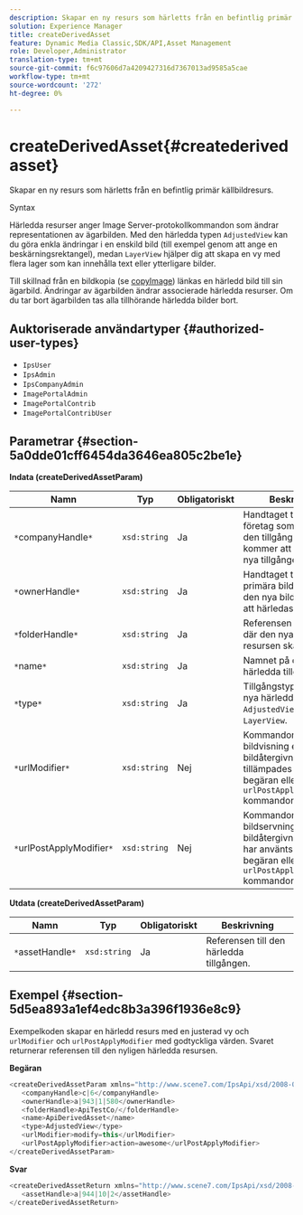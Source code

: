 ```yaml
---
description: Skapar en ny resurs som härletts från en befintlig primär källbildresurs.
solution: Experience Manager
title: createDerivedAsset
feature: Dynamic Media Classic,SDK/API,Asset Management
role: Developer,Administrator
translation-type: tm+mt
source-git-commit: f6c97606d7a4209427316d7367013ad9585a5cae
workflow-type: tm+mt
source-wordcount: '272'
ht-degree: 0%

---
```



# createDerivedAsset{#createderivedasset}

Skapar en ny resurs som härletts från en befintlig primär källbildresurs.

Syntax

<!--<a id="section_FE43FF204ED644C2AC901AF45982E942"></a>-->

Härledda resurser anger Image Server-protokollkommandon som ändrar representationen av ägarbilden. Med den härledda typen `AdjustedView` kan du göra enkla ändringar i en enskild bild (till exempel genom att ange en beskärningsrektangel), medan `LayerView` hjälper dig att skapa en vy med flera lager som kan innehålla text eller ytterligare bilder.

Till skillnad från en bildkopia (se [copyImage](../../../operations/c-operations-intro/c-methods/r-copy-image.md#reference-0785131e690b4ad08be69172023f35d0)) länkas en härledd bild till sin ägarbild. Ändringar av ägarbilden ändrar associerade härledda resurser. Om du tar bort ägarbilden tas alla tillhörande härledda bilder bort.

## Auktoriserade användartyper {#authorized-user-types}

* `IpsUser`
* `IpsAdmin`
* `IpsCompanyAdmin`
* `ImagePortalAdmin`
* `ImagePortalContrib`
* `ImagePortalContribUser`

## Parametrar {#section-5a0dde01cff6454da3646ea805c2be1e}

**Indata (createDerivedAssetParam)**

| Namn | Typ | Obligatoriskt | Beskrivning |
|---|---|---|---|
| `*`companyHandle`*` | `xsd:string` | Ja | Handtaget till det företag som innehåller den tillgång som du kommer att hämta den nya tillgången från. |
| `*`ownerHandle`*` | `xsd:string` | Ja | Handtaget till den primära bildresurs som den nya bilden kommer att härledas från. |
| `*`folderHandle`*` | `xsd:string` | Ja | Referensen till mappen där den nya härledda resursen ska skapas. |
| `*`name`*` | `xsd:string` | Ja | Namnet på den härledda tillgången. |
| `*`type`*` | `xsd:string` | Ja | Tillgångstypen för den nya härledda tillgången: `AdjustedView` eller `LayerView`. |
| `*`urlModifier`*` | `xsd:string` | Nej | Kommandon för bildvisning eller bildåtergivningsprotokoll tillämpades *före* begäran eller `urlPostApplyModifier` kommandon. |
| `*`urlPostApplyModifier`*` | `xsd:string` | Nej | Kommandon för bildservning eller bildåtergivningsprotokoll har använts *efter* på begäran eller `urlPostApplyModifier` kommandon. |

**Utdata (createDerivedAssetParam)**

| Namn | Typ | Obligatoriskt | Beskrivning |
|---|---|---|---|
| `*`assetHandle`*` | `xsd:string` | Ja | Referensen till den härledda tillgången. |

## Exempel {#section-5d5ea893a1ef4edc8b3a396f1936e8c9}

Exempelkoden skapar en härledd resurs med en justerad vy och `urlModifier` och `urlPostApplyModifier` med godtyckliga värden. Svaret returnerar referensen till den nyligen härledda resursen.

**Begäran**

```java
<createDerivedAssetParam xmlns="http://www.scene7.com/IpsApi/xsd/2008-01-15">
   <companyHandle>c|6</companyHandle>
   <ownerHandle>a|943|1|580</ownerHandle>
   <folderHandle>ApiTestCo/</folderHandle>
   <name>ApiDerivedAsset</name>
   <type>AdjustedView</type>
   <urlModifier>modify=this</urlModifier>
   <urlPostApplyModifier>action=awesome</urlPostApplyModifier>
</createDerivedAssetParam>
```

**Svar**

```java
<createDerivedAssetReturn xmlns="http://www.scene7.com/IpsApi/xsd/2008-01-15">
   <assetHandle>a|944|10|2</assetHandle>
</createDerivedAssetReturn>
```

